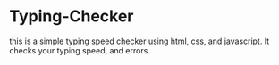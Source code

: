 # Typing-Checker
this is a simple typing speed checker using html, css, and javascript.
It checks your typing speed, and errors.
